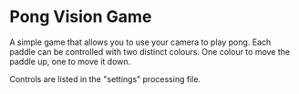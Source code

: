 # Pong Vision Game

A simple game that allows you to use your camera to play pong. Each paddle can be controlled with two distinct colours. One colour to move the paddle up, one to move it down.

Controls are listed in the "settings" processing file.
